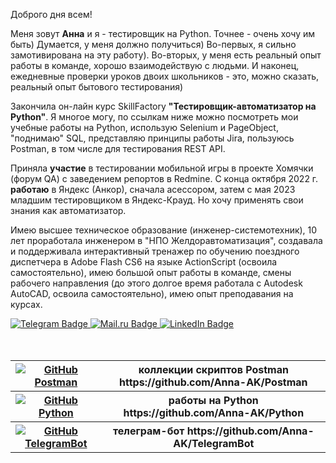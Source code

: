 <div>
<p>   Доброго дня всем!
<p>   Меня зовут <b> Анна</b> и я - тестировщик на Python. Точнее - очень хочу им быть) Думается, у меня должно получиться) Во-первых, я сильно замотивирована на эту работу). Во-вторых, у меня есть реальный опыт работы в команде, хорошо взаимодействую с людьми. И наконец, ежедневные проверки уроков двоих школьников - это, можно сказать, реальный опыт бытового тестирования) 
<p>   Закончила он-лайн курс SkillFactory <b>"Тестировщик-автоматизатор на Python"</b>. Я многое могу, по ссылкам ниже можно посмотреть мои учебные работы на Python, использую Selenium и PageObject, "поднимаю" SQL, представляю принципы работы Jira, пользуюсь Postman, в том числе для тестирования REST API. 
<p>   Приняла <b>участие</b> в тестировании мобильной игры в проекте Хомячки (форум QA) с заведением репортов в Redmine. С конца октября 2022 г. <b>работаю</b> в Яндекс (Анкор), сначала асессором, затем с мая 2023 младшим тестировщиком в Яндекс-Крауд. Но хочу применять свои знания как автоматизатор.
<p>   Имею высшее техническое образование (инженер-системотехник), 10 лет проработала инженером в "НПО Желдоравтоматизация", создавала и поддерживала интерактивный тренажер по обучению поездного диспетчера в Adobe Flash CS6 на языке ActionScript (освоила самостоятельно), имею большой опыт работы в команде, смены рабочего направления (до этого долгое время работала с Autodesk AutoCAD, освоила самостоятельно), имею опыт преподавания на курсах.
</div>
<div id="badges">
<a href="https://t.me/Anna_AnKo">
    <img src="https://img.shields.io/badge/Telegram-white?style=for-the-badge&logo=Telegram&logoColor=white" alt="Telegram Badge"/>
  </a>
<a href="mailto:anabel@list.ru">
    <img src="https://img.shields.io/badge/Mail.ru-white?style=for-the-badge&logo=Mail.ru&logoColor=blue" alt="Mail.ru Badge"/>
  </a>
<a href="https://www.linkedin.com/in/anna-kozlova-bb1548228/">
    <img src="https://img.shields.io/badge/LinkedIn-blue?style=for-the-badge&logo=linkedin&logoColor=white" alt="LinkedIn Badge"/>
  </a>
  <br>
  </div>
  <br><br>
  <div>
  <table>
  <tr>
    <th><a href="https://github.com/Anna-AK/Postman">
    <img src="https://voyager.postman.com/logo/postman-logo-icon-orange.svg" alt="GitHub Postman"/>
  </th><th> коллекции скриптов Postman </a>https://github.com/Anna-AK/Postman</th></tr>
  <tr>
  <tr>
    <th><a href="https://github.com/Anna-AK/Python">
    <img src="https://img.shields.io/badge/Python-blue?style=for-the-badge&logo=Python&logoColor=white" alt="GitHub Python"/>
  </a></th><th> работы на Python https://github.com/Anna-AK/Python</th></tr>
 <tr>
    <th><a href="https://github.com/Anna-AK/TelegramBot">
    <img src="https://img.shields.io/badge/TelegramBot-blue?style=for-the-badge&logo=Telegram&logoColor=white" alt="GitHub TelegramBot"/>
  </a></th><th> телеграм-бот https://github.com/Anna-AK/TelegramBot</th></tr>
<!--  <tr>
    <th><a href="https://github.com/Anna-AK/TelegramBot">
    <img src="https://img.shields.io/badge/Postman-blue?style=for-the-badge&logo=Postman&logoColor=white" alt="GitHub TelegramBot"/>
  </a></th><th> коллекция Postman https://github.com/Anna-AK/Postman</th>
  </tr> -->
</table>
